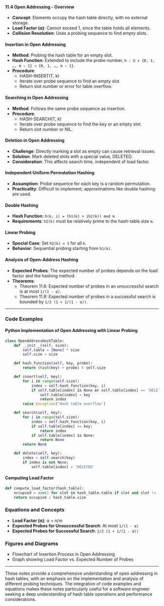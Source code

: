 #### 11.4 Open Addressing - Overview
- **Concept**: Elements occupy the hash table directly, with no external storage.
- **Load Factor (α)**: Cannot exceed 1, since the table holds all elements.
- **Collision Resolution**: Uses a probing sequence to find empty slots.
#### Insertion in Open Addressing
- **Method**: Probing the hash table for an empty slot.
- **Hash Function**: Extended to include the probe number, `h : U × {0, 1, …, m − 1} → {0, 1, …, m − 1}`.
- **Procedure**:
  - HASH-INSERT(T, k)
  - Iterate over probe sequence to find an empty slot.
  - Return slot number or error for table overflow.

#### Searching in Open Addressing
- **Method**: Follows the same probe sequence as insertion.
- **Procedure**:
  - HASH-SEARCH(T, k)
  - Iterate over probe sequence to find the key or an empty slot.
  - Return slot number or NIL.

#### Deletion in Open Addressing
- **Challenge**: Directly marking a slot as empty can cause retrieval issues.
- **Solution**: Mark deleted slots with a special value, DELETED.
- **Consideration**: This affects search time, independent of load factor.

#### Independent Uniform Permutation Hashing
- **Assumption**: Probe sequence for each key is a random permutation.
- **Practicality**: Difficult to implement; approximations like double hashing are used.

#### Double Hashing
- **Hash Function**: `h(k, i) = (h1(k) + ih2(k)) mod m`
- **Requirements**: `h2(k)` must be relatively prime to the hash-table size `m`.

#### Linear Probing
- **Special Case**: Set `h2(k) = 1` for all `k`.
- **Behavior**: Sequential probing starting from `h1(k)`.

#### Analysis of Open-Address Hashing
- **Expected Probes**: The expected number of probes depends on the load factor and the hashing method.
- **Theorems**:
  - Theorem 11.6: Expected number of probes in an unsuccessful search is at most `1/(1 - α)`.
  - Theorem 11.8: Expected number of probes in a successful search is bounded by `1/2 (1 + 1/(1 - α))`.

---

### Code Examples

#### Python Implementation of Open Addressing with Linear Probing
```python
class OpenAddressHashTable:
    def __init__(self, size):
        self.table = [None] * size
        self.size = size

    def hash_function(self, key, probe):
        return (hash(key) + probe) % self.size

    def insert(self, key):
        for i in range(self.size):
            index = self.hash_function(key, i)
            if self.table[index] is None or self.table[index] == 'DELETED':
                self.table[index] = key
                return index
        raise Exception('Hash table overflow')

    def search(self, key):
        for i in range(self.size):
            index = self.hash_function(key, i)
            if self.table[index] == key:
                return index
            if self.table[index] is None:
                return None
        return None

    def delete(self, key):
        index = self.search(key)
        if index is not None:
            self.table[index] = 'DELETED'
```

#### Computing Load Factor
```python
def compute_load_factor(hash_table):
    occupied = sum(1 for slot in hash_table.table if slot and slot != 'DELETED')
    return occupied / hash_table.size
```

### Equations and Concepts
- **Load Factor (α)**: α = n/m
- **Expected Probes for Unsuccessful Search**: At most `1/(1 - α)`
- **Expected Probes for Successful Search**: `1/2 (1 + 1/(1 - α))`

### Figures and Diagrams
- Flowchart of Insertion Process in Open Addressing
- Graph showing Load Factor vs. Expected Number of Probes

---

These notes provide a comprehensive understanding of open addressing in hash tables, with an emphasis on the implementation and analysis of different probing techniques. The integration of code examples and equations makes these notes particularly useful for a software engineer seeking a deep understanding of hash table operations and performance considerations.